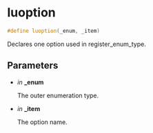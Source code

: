 # luoption

```c++
#define luoption(_enum, _item)
```

Declares one option used in register_enum_type. 



## Parameters
* *in* **_enum**

    The outer enumeration type. 

* *in* **_item**

    The option name. 

